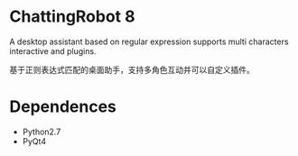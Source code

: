 # ChattingRobot 8

A desktop assistant based on regular expression supports multi characters interactive and plugins.

基于正则表达式匹配的桌面助手，支持多角色互动并可以自定义插件。

# Dependences

* Python2.7
* PyQt4
